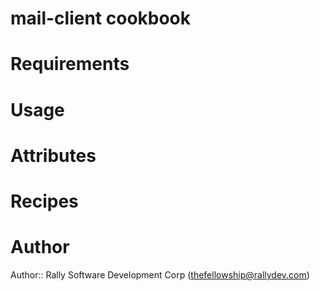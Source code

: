 # mail-client cookbook

# Requirements

# Usage

# Attributes

# Recipes

# Author

Author:: Rally Software Development Corp (<thefellowship@rallydev.com>)

